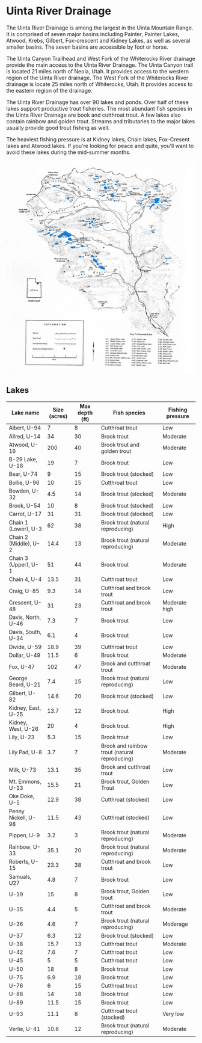 # Uinta River Drainage

The Uinta River Drainage is among the largest in the Uinta Mountain Range. It is comprised of seven major basins including Painter, Painter Lakes, Atwood, Krebs, Gilbert, Fox-crescent and Kidney Lakes, as well as several smaller basins. The seven basins are accessible by foot or horse.

The Uinta Canyon Trailhead and West Fork of the Whiterocks River drainage provide the main access to the Uinta River Drainage. The Uinta Canyon trail is located 21 miles north of Neola, Utah. It provides access to the western region of the Uinta River drainage. The West Fork of the Whiterocks River drainage is locate 25 miles north of Whiterocks, Utah. It provides access to the eastern region of the drainage.

The Uinta River Drainage has over 90 lakes and ponds. Over half of these lakes support productive trout fisheries. The most abundant fish species in the Uinta River Drainage are book and cutthroat trout. A few lakes also contain rainbow and golden trout. Streams and tributaries to the major lakes usually provide good trout fishing as well.

The heaviest fishing pressure is at Kidney lakes, Chain lakes, Fox-Cresent lakes and Atwood lakes. If you're looking for peace and quite, you'll want to avoid these lakes during the mid-summer months.

![Uinta River Drainage Map](uinta-river-drainage.jpg)

## Lakes

| Lake name | Size (acres) | Max depth (ft) | Fish species | Fishing pressure |
|-----------|--------------|----------------|--------------|------------------|
| Albert, U-94 | 7 | 8 | Cutthroat trout | Low |
| Allred, U-14 | 34 | 30 | Brook trout | Moderate |
| Atwood, U-16 | 200 | 40 | Brook trout and golden trout | Moderate |
| B-29 Lake, U-18 | 19 | 7 | Brook trout | Low |
| Bear, U-74 | 9 | 15 | Brook trout (stocked) | Low |
| Bollie, U-96 | 10 | 15 | Cutthroat trout | Low |
| Bowden, U-32 | 4.5 | 14 | Brook trout (stocked) | Moderate |
| Brook, U-54 | 10 | 8 | Brook trout (stocked) | Low |
| Carrot, U-17 | 31 | 31 | Brook trout (stocked) | Low |
| Chain 1 (Lower), U-3 | 62 | 38 | Brook trout (natural reproducing) | High |
| Chain 2 (Middle), U-2 | 14.4 | 13 | Brook trout (natural reproducing) | Moderate |
| Chain 3 (Upper), U-1 | 51 | 44 | Brook trout | Moderate |
| Chain 4, U-4 | 13.5 | 31 | Cutthroat trout | Low |
| Craig, U-85 | 9.3 | 14 | Cutthroat and brook trout | Low |
| Crescent, U-48 | 31 | 23 | Cutthroat and brook trout | Moderate high |
| Davis, North, U-46 | 7.3 | 7 | Brook trout | Low |
| Davis, South, U-34 | 6.1 | 4 | Brook trout | Low |
| Divide, U-59 | 18.9 | 39 | Cutthroat trout | Low |
| Dollar, U-49 | 11.5 | 6 | Brook trout | Moderate |
| Fox, U-47 | 102 | 47 | Brook and cutthroat trout | Moderate |
| George Beard, U-21 | 7.4 | 15 | Brook trout (natural reproducing) | Low |
| Gilbert, U-82 | 14.6 | 20 | Brook trout (stocked) | Low |
| Kidney, East, U-25 | 13.7 | 12 | Brook trout | High |
| Kidney, West, U-26 | 20 | 4 | Brook trout | High |
| Lily, U-23 | 5.3 | 15 | Brook trout | Low |
| Lily Pad, U-8 | 3.7 | 7 | Brook and rainbow trout (natural reproducing) | Moderate |
| Milk, U-73 | 13.1 | 35 | Brook and cutthroat trout | Low |
| Mt. Emmons, U-13 | 15.5 | 21 | Brook trout, Golden Trout | Low |
| Oke Doke, U-5 | 12.9 | 38 | Cutthroat (stocked) | Low |
| Penny Nickell, U-98 | 11.5 | 43 | Cutthroat (stocked) | Low |
| Pippen, U-9 | 3.2 | 3 | Brook trout (natural reproducing) | Moderate |
| Rainbow, U-33 | 35.1 | 20 | Brook trout (natural reproducing) | Moderate |
| Roberts, U-15 | 23.3 | 38 | Cutthroat and brook trout | Low |
| Samuals, U27 | 4.8 | 7 | Brook trout | Low |
| U-19 | 15 | 8 | Brook trout, Golden trout | Low |
| U-35 | 4.4 | 5 | Cutthroat and brook trout | Moderate |
| U-36 | 4.6 | 7 | Brook trout (natural reproducing) | Moderage |
| U-37 | 6.3 | 12 | Brook trout (stocked) | Low |
| U-38 | 15.7 | 13 | Cutthroat trout | Moderate |
| U-42 | 7.6 | 7 | Cutthroat trout | Low |
| U-45 | 5 | 5 | Cutthroat trout | Low |
| U-50 | 18 | 8 | Brook trout | Low |
| U-75 | 6.9 | 18 | Brook trout | Low |
| U-76 | 6 | 15 | Cutthroat trout | Low |
| U-88 | 14 | 18 | Brook trout | Low |
| U-89 | 11.5 | 15 | Brook trout | Low |
| U-93 | 11.1 | 8 | Cutthroat trout (stocked) | Very low |
| Verlie, U-41 | 10.6 | 12 | Brook trout (natural reproducing) | Moderate |